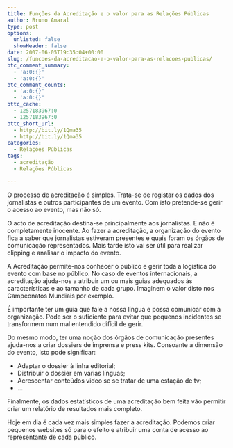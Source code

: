 ```yaml
---
title: Funções da Acreditação e o valor para as Relações Públicas
author: Bruno Amaral
type: post
options:
  unlisted: false
  showHeader: false
date: 2007-06-05T19:35:04+00:00
slug: /funcoes-da-acreditacao-e-o-valor-para-as-relacoes-publicas/
btc_comment_summary:
  - 'a:0:{}'
  - 'a:0:{}'
btc_comment_counts:
  - 'a:0:{}'
  - 'a:0:{}'
bttc_cache:
  - 1257183967:0
  - 1257183967:0
bttc_short_url:
  - http://bit.ly/1Qma35
  - http://bit.ly/1Qma35
categories:
  - Relações Públicas
tags:
  - acreditação
  - Relações Públicas

---
```

O processo de acreditação é simples. Trata-se de registar os dados dos jornalistas e outros participantes de um evento. Com isto pretende-se gerir o acesso ao evento, mas não só.

O acto de acreditação destina-se principalmente aos jornalistas. E não é completamente inocente. Ao fazer a acreditação, a organização do evento fica a saber que jornalistas estiveram presentes e quais foram os órgãos de comunicação representados. Mais tarde isto vai ser útil para realizar clipping e analisar o impacto do evento.

A Acreditação permite-nos conhecer o público e gerir toda a logistica do evento com base no público. No caso de eventos internacionais, a acreditação ajuda-nos a atribuir um ou mais guias adequados às características e ao tamanho de cada grupo. Imaginem o valor disto nos Campeonatos Mundiais por exemplo.

É importante ter um guia que fale a nossa língua e possa comunicar com a organização. Pode ser o suficiente para evitar que pequenos incidentes se transformem num mal entendido difícil de gerir.

Do mesmo modo, ter uma noção dos órgãos de comunicação presentes ajuda-nos a criar dossiers de imprensa e press kits. Consoante a dimensão do evento, isto pode significar:

  * Adaptar o dossier à linha editorial;
  * Distribuir o dossier em várias línguas;
  * Acrescentar conteúdos video se se tratar de uma estação de tv;
  * &#8230;

Finalmente, os dados estatísticos de uma acreditação bem feita vão permitir criar um relatório de resultados mais completo.

Hoje em dia é cada vez mais simples fazer a acreditação. Podemos criar pequenos websites só para o efeito e atribuir uma conta de acesso ao representante de cada público.